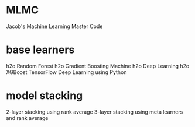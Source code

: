 # MLMC
Jacob's Machine Learning Master Code

# base learners 
h2o Random Forest
h2o Gradient Boosting Machine 
h2o Deep Learning 
h2o XGBoost 
TensorFlow Deep Learning using Python 

# model stacking 
2-layer stacking using rank average 
3-layer stacking using meta learners and rank average 
